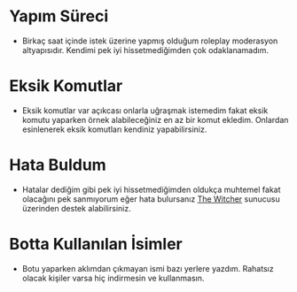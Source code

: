# Yapım Süreci
- Birkaç saat içinde istek üzerine yapmış olduğum roleplay moderasyon altyapısıdır. Kendimi pek iyi hissetmediğimden çok odaklanamadım.
# Eksik Komutlar
- Eksik komutlar var açıkcası onlarla uğraşmak istemedim fakat eksik komutu yaparken örnek alabileceğiniz en az bir komut ekledim. Onlardan esinlenerek eksik komutları kendiniz yapabilirsiniz.
# Hata Buldum
- Hatalar dediğim gibi pek iyi hissetmediğimden oldukça muhtemel fakat olacağını pek sanmıyorum eğer hata bulursanız [The Witcher](https://discord.gg/7y4a2Nz3xh) sunucusu üzerinden destek alabilirsiniz.
# Botta Kullanılan İsimler
- Botu yaparken aklımdan çıkmayan ismi bazı yerlere yazdım. Rahatsız olacak kişiler varsa hiç indirmesin ve kullanmasın.
